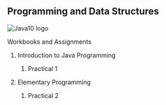 ## Programming and Data Structures

![Java10 logo](https://cdn-images-1.medium.com/max1600/1*E4CO83SmCCrvRrge7U3Ahw.jpeg)

Workbooks and Assignments

1. Introduction to Java Programming
   1. Practical 1

1. Elementary Programming
   1. Practical 2

